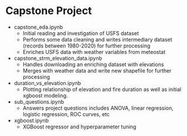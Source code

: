 # Capstone Project

- capstone_eda.ipynb
    - Initial reading and investigation of USFS dataset
    - Performs some data cleaning and writes intermediary dataset (records between 1980-2020) for further processing
    - Enriches USFS data with weather variables from meteostat
- capstone_strm_elevation_data.ipynb
    - Handles downloading an enriching dataset with elevations
    - Merges with weather data and write new shapefile for further processing
- duration_vs_elevation.ipynb
    - Plotting relationship of elevation and fire duration as well as initial xgboost modeling.
- sub_questions.ipynb
    - Answers project questions includes ANOVA, linear regression, logistic regression, ROC curves, etc
- xgboost.ipynb
    - XGBoost regressor and hyperparameter tuning
